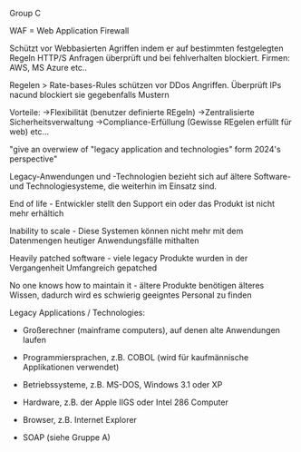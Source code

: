 Group C 

WAF = Web Application Firewall

Schützt vor Webbasierten Agriffen indem er auf bestimmten festgelegten Regeln HTTP/S Anfragen überprüft und bei fehlverhalten blockiert. 
Firmen: AWS, MS Azure etc.. 

Regelen > Rate-bases-Rules schützen vor DDos Angriffen. Überprüft IPs nacund blockiert sie gegebenfalls Mustern 

Vorteile: 
->Flexibilität (benutzer definierte REgeln)
->Zentralisierte Sicherheitsverwaltung
->Compliance-Erfüllung (Gewisse REgelen erfüllt für web)
etc... 




"give an overwiew of "legacy application and technologies" form 2024's perspective"

Legacy-Anwendungen und -Technologien bezieht sich auf ältere Software- und Technologiesysteme, die weiterhin im Einsatz sind.

End of life - Entwickler stellt den Support ein oder das Produkt ist nicht mehr erhältich 

Inability to scale - Diese Systemen können nicht mehr mit dem Datenmengen heutiger Anwendungsfälle mithalten

Heavily patched software - viele legacy Produkte wurden in der Vergangenheit Umfangreich gepatched

No one knows how to maintain it - ältere Produkte benötigen älteres Wissen, dadurch wird es schwierig geeigntes Personal zu finden

Legacy Applications / Technologies:

- Großerechner (mainframe computers), auf denen alte Anwendungen laufen

- Programmiersprachen, z.B. COBOL (wird für kaufmännische Applikationen verwendet)

- Betriebssysteme, z.B. MS-DOS, Windows 3.1 oder XP

- Hardware, z.B. der Apple IIGS oder Intel 286 Computer

- Browser, z.B. Internet Explorer

- SOAP (siehe Gruppe A)
